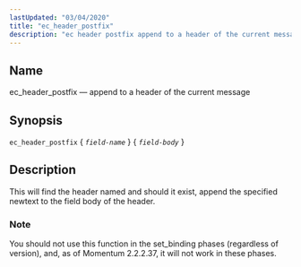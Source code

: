 ```yaml
---
lastUpdated: "03/04/2020"
title: "ec_header_postfix"
description: "ec header postfix append to a header of the current message ec header postfix field name field body This will find the header named field name and should it exist append the specified newtext to the field body of the header You should not use this function in the set..."
---
```


<a name="sieve.ref.ec_header_postfix"></a> 
## Name

ec_header_postfix — append to a header of the current message

## Synopsis

`ec_header_postfix` { *`field-name`* } { *`field-body`* }

<a name="idp29854896"></a> 
## Description

This will find the header named <field-name> and should it exist, append the specified newtext to the field body of the header.

### Note

You should not use this function in the set_binding phases (regardless of version), and, as of Momentum 2.2.2.37, it will not work in these phases.